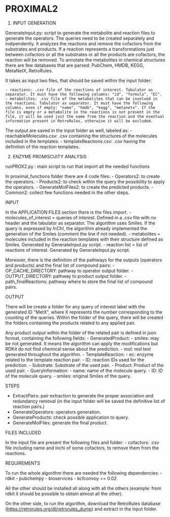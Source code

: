 # PROXIMAL2

1. INPUT GENERATION

GenerateInput.py: script to generate the metabolite and reaction files to generate the operators. The queries need to be created separately and indipendently. It analyzes the reactions and remove the cofactors from the substrates and products. If a reaction represents a transformations just between cofactors or all the substrates or all the products are cofactors, the reaction will be removed. To annotate the metabolites in chemical structures there are few databases that are parsed: PubChem, HMDB, KEGG, MetaNetX, RetroRules.
					
It takes as input two files, that should be saved within the input folder:
					
	- reactions: .csv file of the reactions of interest. Tabulator as separator. It must have the following columns: "id", "formula", "EC".
	- metabolites: .csv file of the metabolites that can be involved in the reactions. Tabulator as separator. It must have the following columns, even if empty: "name", "hmdb", "kegg", "metanetx". If the file is empty or a metabolite in the reactions is not present in the file, it will be used just the name from the reaction and the eventual information present in RetroRules, otherwise it will be excluded.
					
The output are saved in the input folder as well, labeled as:
	- reachableMolecules.csv: .csv containing the structures of the molecules included in the templates.
	- templateReactions.csv: .csv having the definition of the reaction templates.
						
2. ENZYME PROMISCUITY ANALYSIS

runPROX2.py : main script to run that import all the needed functions

In proximal_functions folder there are 4 code files:
	- Operators2: to create the operators.
	- Products2: to check within the query the possibility to apply the operators.
	- GenerateMolFiles2: to create the predicted products.
	- Common2: collect few functions needed in the other steps.

INPUT

In the APPLICATION FILES section there is the files import.
	- molecules_of_interest = queries of interest. Defined in a .csv file with no header and the tabulator as separator.
								The algorithm uses Smiles. If the query is expressed by InChI, the algorithm already implemented the generation of the Smiles (comment the line if not needed).
	- metabolites = molecules included in the reaction templates with their structure defined as Smiles. Generated by GenerateInput.py script.
	- reaction list = list of reactions of interest. Generated by GenerateInput.py script.
	
Moreover, there is the definition of the pathways for the outputs (operators and products) and the final list of compound pairs:
	- OP_CACHE_DIRECTORY: pathway to operator output folder.
	- OUTPUT_DIRECTORY: pathway to product output folder.
	- path_finalReactions: pathway where to store the final list of compound pairs.

OUTPUT

There will be create a folder for any query of interest label with the generated ID "MetX", where X represents the number corresponding to the counting of the queries.
Within the folder of the query, there will be created the folders containing the products related to any applied pair.

Any product output within the folder of the related pair is defined in json format, containing the following fields:
	- GeneratedProduct:
			- smiles: may be not generated. It means the algorithm can apply the modifications but RDKit do not find chemical sense about the prediction.
			- mol: mol text generated throughout the algorithm.
	- TemplateReaction:
			- ec: enzyme related to the template reaction pair.
			- ID: reaction IDs used for the prediction.
			- Substrate: Substrate of the used pair.
			- Product: Product of the used pair.
	- QueryInformation:
			- name: name of the molecule query.
			- ID: ID of the molecule query.
			- smiles: original Smiles of the query.

STEPS

- ExtractPairs: pair extraction to generate the proper association and redundancy removal (in the input folder will be saved the definitive list of reaction pairs.)
- GenerateOperators: operators generation.
- GenerateProducts: check possible application to query.
- GenerateMolFiles: generate the final product.

FILES INCLUDED

In the input file are present the following files and folder:
	- cofactors: .csv file including name and inchi of some cofactors, to remove them from the reactions.
 
REQUIREMENTS

To run the whole algorithm there are needed the following dependencies:
	- rdkit
	- pubchempy
	- bioservices
	- kcfconvoy == 0.02
	
All the other should be installed all along with all the others (example: from rdkit it should be possible to obtain almost all the other).

On the other side, to run the algorithm, download the RetroRules database (https://retrorules.org/dl/retrorules_dump) and extract in the input folder.
